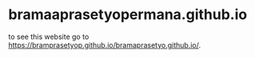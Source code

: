 # bramaaprasetyopermana.github.io

to see this website go to https://bramprasetyop.github.io/bramaprasetyo.github.io/. 
